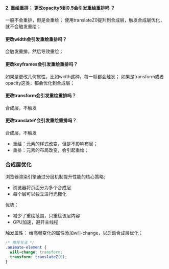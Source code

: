 

#### 2. 重绘重排；  更改opacity5到0.5会引发重绘重排吗 ？ 

一般不会重排，但是会重绘；
使用translateZ0提升到合成层，触发合成层优化，就不会触发重绘；

#### 更改width会引发重绘重排吗？

会触发重排，然后导致重绘；

#### 更改keyframes会引发重绘重排吗？

如果是更改几何属性，比如width这种，每一帧都会触发；
如果是transform或者opacity这类，都会优化到合成层；

#### 更改transform会引发重绘重排吗？

合成层，不触发

#### 更改translateY会引发重绘重排吗？

合成层，不触发

- 重绘：元素的样式改变，但是不影响布局；
- 重排：元素的布局改变，会引起重绘；

### 合成层优化

浏览器渲染引擎通过分层机制提升性能的核心策略;

- 浏览器将页面分为多个合成层
- 每个层可以独立进行光栅化

优势：
- 减少了重绘范围，只重绘该层内容
- GPU加速，避开主线程

触发属性：
给高频变化的属性添加will-change，以启动合成层优化；
   ```css
   /* 推荐写法 */
   .animate-element {
     will-change: transform;
     transform: translateZ(0);
   }
   ```